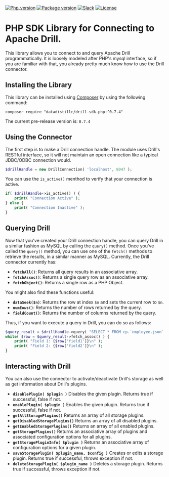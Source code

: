 [![Php_version](https://img.shields.io/packagist/php-v/datadistillr/drill-sdk-php?logo=php&logoColor=ffffff)](https://packagist.org/packages/datadistillr/drill-sdk-php)
[![Package version](https://img.shields.io/packagist/v/datadistillr/drill-sdk-php?include_prereleases&logo=packagist&logoColor=ffffff)](https://packagist.org/packages/datadistillr/drill-sdk-php)
[![Slack](https://img.shields.io/badge/slack-%23datadistillrcommunity-blue?logo=slack&logoColor=ffffff)](https://symfony.com/slack-invite)
[![License](https://img.shields.io/packagist/l/datadistillr/drill-sdk-php?logo=apache&logoColor=ffffff)](LICENSE)

# PHP SDK Library for Connecting to Apache Drill.

This library allows you to connect to and query Apache Drill programmatically.  It is loosely modeled after PHP's
mysql interface, so if you are familiar with that, you already pretty much know how to use the Drill connector.

## Installing the Library
This library can be installed using [Composer](https://getcomposer.org) by using the following command:
```
composer require "datadistillr/drill-sdk-php:^0.7.4"
```

The current pre-release version is: `0.7.4`

## Using the Connector
The first step is to make a Drill connection handle.  The module uses Drill's RESTful interface, so it will not
maintain an open connection like a typical JDBC/ODBC connection would.

```php
$drillHandle = new DrillConnection( 'localhost', 8047 );
```

You can use the `is_active()` menthod to verify that your connection is active.
```php
if( $drillHandle->is_active() ) {
    print( "Connection Active" );
} else {
    print( "Connection Inactive" );
}
```

## Querying Drill
Now that you've created your Drill connection handle, you can query Drill in a similar fashion as MySQL by calling
the `query()` method. Once you've called the `query()` method, you can use one of the `fetch()` methods to retrieve
the results, in a similar manner as MySQL.  Currently, the Drill connector currently has:
* **`fetchAll()`**:  Returns all query results in an associative array.
* **`fetchAssoc()`**:  Returns a single query row as an associative array.
* **`fetchObject()`**:  Returns a single row as a PHP Object.

You might also find these functions useful:
* **`dataSeek($n)`**: Returns the row at index `$n` and sets the current row to `$n`. 
* **`numEows()`**: Returns the number of rows returned by the query.
* **`fieldCount()`**:  Returns the number of columns returned by the query.

Thus, if you want to execute a query in Drill, you can do so as follows:
```PHP
$query_result = $drillHandle->query( "SELECT * FROM cp.`employee.json` LIMIT 20" );
while( $row = $query_result->fetch_assoc() ) {
    print( "Field 1: {$row['field1']}\n" );
    print( "Field 2: {$row['field2']}\n" );
}
```
## Interacting with Drill
You can also use the connector to activate/deactivate Drill's storage as well as get information about Drill's plugins.

* **`disablePlugin( $plugin )`**  Disables the given plugin.  Returns true if successful, false if not.
* **`enablePlugin( $plugin )`**   Enables the given plugin.  Returns true if successful, false if not.
* **`getAllStoragePlugins()`**  Returns an array of all storage plugins.
* **`getDisabledStoragePlugins()`**  Returns an array of all disabled plugins.
* **`getEnabledStoragePlugins()`**  Returns an array of all enabled plugins.
* **`getStoragePlugins()`**  Returns an associative array of plugins and associated configuration options for all plugins.
* **`getStoragePluginInfo( $plugin )`**  Returns an associative array of configuration options for a given plugin. 
* **`saveStoragePlugin( $plugin_name, $config )`**  Creates or edits a storage plugin. Returns true if successful,
throws exception if not.
* **`deleteStoragePlugin( $plugin_name )`**  Deletes a storage plugin. Returns true if successful, throws exception if not.

